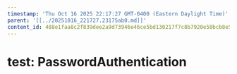 ```yaml
---
timestamp: 'Thu Oct 16 2025 22:17:27 GMT-0400 (Eastern Daylight Time)'
parent: '[[../20251016_221727.23175ab0.md]]'
content_id: 488e1faa8c2f839dee2a9d73946e46ce5bd130217f7c8b7920e50bcb8e5f0e8c
---
```


# test: PasswordAuthentication
